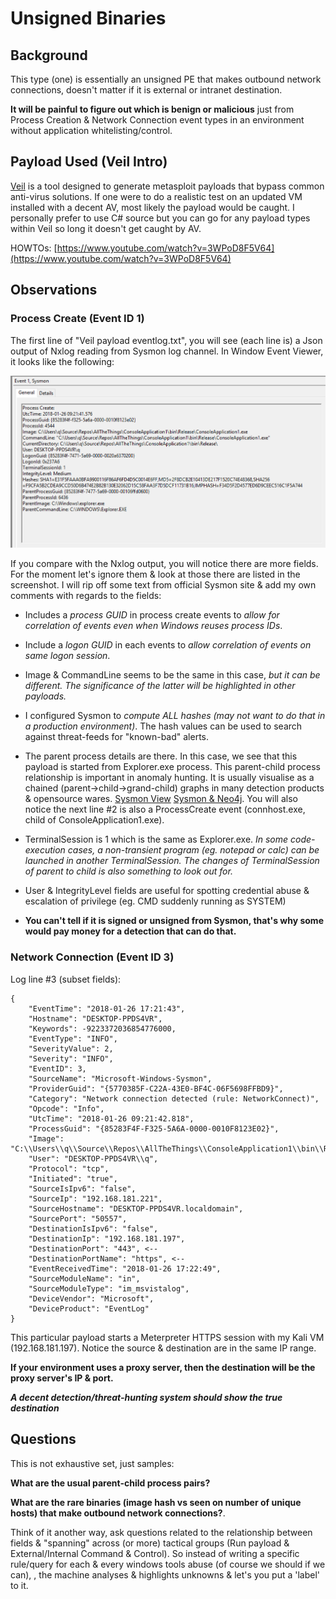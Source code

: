 # Unsigned Binaries

## Background
This type (one) is essentially an unsigned PE that makes outbound network connections, doesn't matter if it is external or intranet destination.

**It will be painful to figure out which is benign or malicious** just from Process Creation & Network Connection event types in an environment without application whitelisting/control.

## Payload Used (Veil Intro)
[Veil](https://github.com/Veil-Framework/Veil) is a tool designed to generate metasploit payloads that bypass common anti-virus solutions. If one were to do a realistic test on an updated VM installed with a decent AV, most likely the payload would be caught. I personally prefer to use C# source but you can go for any payload types within Veil so long it doesn't get caught by AV. 

HOWTOs: [https://www.youtube.com/watch?v=3WPoD8F5V64](https://www.youtube.com/watch?v=3WPoD8F5V64)

## Observations

### Process Create (Event ID 1)
The first line of "Veil payload eventlog.txt", you will see (each line is) a Json output of Nxlog reading from Sysmon log channel. In Window Event Viewer, it looks like the following:

![](processCreate.png)

If you compare with the Nxlog output, you will notice there are more fields. For the moment let's ignore them & look at those there are listed in the screenshot. I will rip off some text from official Sysmon site & add my own comments with regards to the fields:

* Includes a *process GUID* in process create events to *allow for correlation of events even when Windows reuses process IDs*. 

* Include a *logon GUID* in each events to *allow correlation of events on same logon session*.

* Image & CommandLine seems to be the same in this case, *but it can be different. The significance of the latter will be highlighted in other payloads.*

* I configured Sysmon to *compute ALL hashes (may not want to do that in a production environment)*. The hash values can be used to search against threat-feeds for "known-bad" alerts.

* The parent process details are there. In this case, we see that this payload is started from Explorer.exe process. This parent-child process relationship is important in anomaly hunting. It is usually visualise as a chained (parent->child->grand-child) graphs in many detection products & opensource wares. [Sysmon View](https://nosecurecode.blog) [Sysmon & Neo4j](https://www.malwaresoup.com/sysmon-and-neo4j/). You will also notice the next line #2 is also a ProcessCreate event (connhost.exe, child of ConsoleApplication1.exe).

* TerminalSession is 1 which is the same as Explorer.exe. *In some code-execution cases, a non-transient program (eg. notepad or calc) can be launched in another TerminalSession. The changes of TerminalSession of parent to child is also something to look out for.*

* User & IntegrityLevel fields are useful for spotting credential abuse & escalation of privilege (eg. CMD suddenly running as SYSTEM)

* **You can't tell if it is signed or unsigned from Sysmon, that's why some would pay money for a detection that can do that.**

### Network Connection (Event ID 3)
Log line #3 (subset fields): 

```
{
	"EventTime": "2018-01-26 17:21:43",
	"Hostname": "DESKTOP-PPDS4VR",
	"Keywords": -9223372036854776000,
	"EventType": "INFO",
	"SeverityValue": 2,
	"Severity": "INFO",
	"EventID": 3,
	"SourceName": "Microsoft-Windows-Sysmon",
	"ProviderGuid": "{5770385F-C22A-43E0-BF4C-06F5698FFBD9}",
	"Category": "Network connection detected (rule: NetworkConnect)",
	"Opcode": "Info",
	"UtcTime": "2018-01-26 09:21:42.818",
	"ProcessGuid": "{85283F4F-F325-5A6A-0000-0010F8123E02}",
	"Image": "C:\\Users\\q\\Source\\Repos\\AllTheThings\\ConsoleApplication1\\bin\\Release\\ConsoleApplication1.exe",
	"User": "DESKTOP-PPDS4VR\\q",
	"Protocol": "tcp",	
	"Initiated": "true",
	"SourceIsIpv6": "false",
	"SourceIp": "192.168.181.221",
	"SourceHostname": "DESKTOP-PPDS4VR.localdomain",
	"SourcePort": "50557",
	"DestinationIsIpv6": "false",
	"DestinationIp": "192.168.181.197",
	"DestinationPort": "443", <--
	"DestinationPortName": "https", <--
	"EventReceivedTime": "2018-01-26 17:22:49",
	"SourceModuleName": "in",
	"SourceModuleType": "im_msvistalog",
	"DeviceVendor": "Microsoft",
	"DeviceProduct": "EventLog"
}
```
This particular payload starts a Meterpreter HTTPS session with my Kali VM (192.168.181.197). Notice the source & destination are in the same IP range.

**If your environment uses a proxy server, then the destination will be the proxy server's IP & port.** 

***A decent detection/threat-hunting system should show the true destination***

## Questions
This is not exhaustive set, just samples:

**What are the usual parent-child process pairs?**

**What are the rare binaries (image hash vs seen on number of unique hosts) that make outbound network connections?**. 

Think of it another way, ask questions related to the relationship between fields & "spanning" across (or more) tactical groups (Run payload & External/Internal Command & Control). So instead of writing a specific rule/query for each & every windows tools abuse (of course we should if we can), , the machine analyses & highlights unknowns & let's you put a 'label' to it. 
